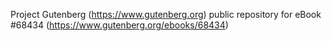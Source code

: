Project Gutenberg (https://www.gutenberg.org) public repository for eBook #68434 (https://www.gutenberg.org/ebooks/68434)
